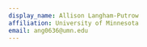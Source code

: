 ```yaml
---
display_name: Allison Langham-Putrow
affiliation: University of Minnesota
email: ang0636@umn.edu
---
```

